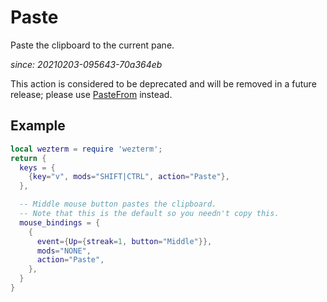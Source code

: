 # Paste

Paste the clipboard to the current pane.

*since: 20210203-095643-70a364eb*

This action is considered to be deprecated and will be removed in
a future release; please use [PasteFrom](PasteFrom.md) instead.

## Example

```lua
local wezterm = require 'wezterm';
return {
  keys = {
    {key="v", mods="SHIFT|CTRL", action="Paste"},
  },

  -- Middle mouse button pastes the clipboard.
  -- Note that this is the default so you needn't copy this.
  mouse_bindings = {
    {
      event={Up={streak=1, button="Middle"}},
      mods="NONE",
      action="Paste",
    },
  }
}
```


